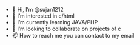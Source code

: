 - 👋 Hi, I’m @sujan1212
- 👀 I’m interested in c/html
- 🌱 I’m currently learning JAVA/PHP
- 💞️ I’m looking to collaborate on projects of c 
- 📫 How to reach me you can contact to my email

<!---
sujan1212/sujan1212 is a ✨ special ✨ repository because its `README.md` (this file) appears on your GitHub profile.
You can click the Preview link to take a look at your changes.
--->

